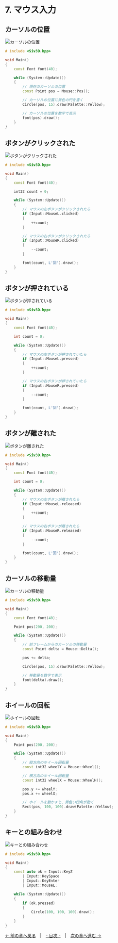 ﻿# 7. マウス入力

## カーソルの位置
![カーソルの位置](resource/Mouse/pos.png "カーソルの位置")  
```cpp
# include <Siv3D.hpp>

void Main()
{
	const Font font(40);

	while (System::Update())
	{
		// 現在のカーソルの位置
		const Point pos = Mouse::Pos();

		// カーソルの位置に黄色の円を書く
		Circle(pos, 15).draw(Palette::Yellow);

		// カーソルの位置を数字で表示
		font(pos).draw();
	}
}
```

## ボタンがクリックされた
![ボタンがクリックされた](resource/Mouse/clicked.png "ボタンがクリックされた")  
```cpp
# include <Siv3D.hpp>

void Main()
{
	const Font font(40);

	int32 count = 0;

	while (System::Update())
	{
		// マウスの左ボタンがクリックされたら
		if (Input::MouseL.clicked)
		{
			++count;
		}

		// マウスの右ボタンがクリックされたら
		if (Input::MouseR.clicked)
		{
			--count;
		}

		font(count, L'回').draw();
	}
}
```

## ボタンが押されている
![ボタンが押されている](resource/Mouse/pressed.png "ボタンが押されている")  
```cpp
# include <Siv3D.hpp>

void Main()
{
	const Font font(40);

	int count = 0;

	while (System::Update())
	{
		// マウスの左ボタンが押されていたら
		if (Input::MouseL.pressed)
		{
			++count;
		}

		// マウスの右ボタンが押されていたら
		if (Input::MouseR.pressed)
		{
			--count;
		}

		font(count, L'回').draw();
	}
}
```

## ボタンが離された
![ボタンが離された](resource/Mouse/released.png "ボタンが離された")  
```cpp
# include <Siv3D.hpp>

void Main()
{
	const Font font(40);

	int count = 0;

	while (System::Update())
	{
		// マウスの左ボタンが離されたら
		if (Input::MouseL.released)
		{
			++count;
		}

		// マウスの右ボタンが離されたら
		if (Input::MouseR.released)
		{
			--count;
		}

		font(count, L'回').draw();
	}
}
```

## カーソルの移動量
![カーソルの移動量](resource/Mouse/delta.png "カーソルの移動量")  
```cpp
# include <Siv3D.hpp>

void Main()
{
	const Font font(40);

	Point pos(200, 200);

	while (System::Update())
	{
		// 前フレームからのカーソルの移動量
		const Point delta = Mouse::Delta();

		pos += delta;

		Circle(pos, 15).draw(Palette::Yellow);

		// 移動量を数字で表示
		font(delta).draw();
	}
}
```

## ホイールの回転
![ホイールの回転](resource/Mouse/wheel.png "ホイールの回転")  
```cpp
# include <Siv3D.hpp>

void Main()
{
	Point pos(200, 200);

	while (System::Update())
	{
		// 縦方向のホイール回転量
		const int32 wheelY = Mouse::Wheel();

		// 横方向のホイール回転量
		const int32 wheelX = Mouse::WheelH();

		pos.y += wheelY;
		pos.x += wheelX;

		// ホイールを動かすと、黄色い四角が動く
		Rect(pos, 100, 100).draw(Palette::Yellow);
	}
}
```

## キーとの組み合わせ
![キーとの組み合わせ](resource/Mouse/combine.png "キーとの組み合わせ")  
```cpp
# include <Siv3D.hpp>

void Main()
{
	const auto ok = Input::KeyZ
		| Input::KeySpace
		| Input::KeyEnter
		| Input::MouseL;

	while (System::Update())
	{
		if (ok.pressed)
		{
			Circle(100, 100, 100).draw();
		}
	}
}
```

[← 前の章へ戻る](Key.md)　|　[- 目次 -](Index.md)　|　[次の章へ進む →](Sound.md)